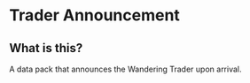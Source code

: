 # Trader Announcement

## What is this?

A data pack that announces the Wandering Trader upon arrival.
